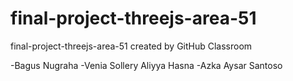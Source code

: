 # final-project-threejs-area-51
final-project-threejs-area-51 created by GitHub Classroom

-Bagus Nugraha
-Venia Sollery Aliyya Hasna
-Azka Aysar Santoso

